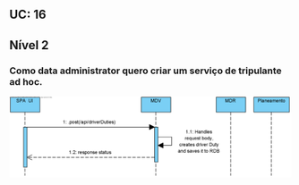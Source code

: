 ## **UC: 16**
## Nível 2

### Como data administrator quero criar um serviço de tripulante ad hoc.



![UC: 16](UC16.png)
